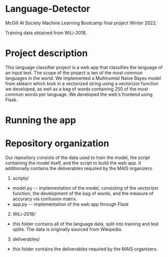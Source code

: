 # Language-Detector
McGill AI Society Machine Learning Bootcamp final project Winter 2022. 

Training data obtained from WiLi-2018. 

# Project description 

This language classifier project is a web app that classifies the language of an input text. The scope of the project is ten of the most common languages in the world. We implemented a Multinomial Naive Bayes model from sklearn which took in a vectorized string using a vectorizor function we developed, as well as a bag of words containing 250 of the most common words per language. We developed the web's frontend using Flask. 

# Running the app 


# Repository organization 

Our repository consists of the data used to train the model, the script containing the model itself, and the script to build the web app. It additionally contains the deliverables required by the MAIS organizers. 

1. scripts/ 
- model.py
 -- implementation of the model, consisting of the vectorizor function, the development of the bag of words, and the measure of accuracy via confusion matrix.
 - app.py 
 -- implementation of the web app through Flask 

2. WiLi-2018/
- this folder contains all of the language data, split into training and test splits. The data is originally sourced from Wikipedia. 

3. deliverables/
- this folder contains the deliverables required by the MAIS organizers. 
